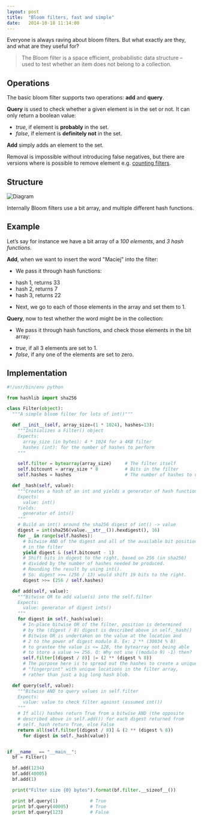 ```yaml
---
layout: post
title:  "Bloom filters, fast and simple"
date:   2014-10-18 11:14:00
---
```


Everyone is always raving about bloom filters. But what exactly are they, and what are they useful for?

> The Bloom filter is a space efficient, probabilistic data structure – used to test whether an item does not belong to a collection.

## Operations

The basic bloom filter supports two operations: __add__ and __query__.

__Query__ is used to check whether a given element is in the set or not. It can only return a boolean value:

* _true_, if element is __probably__ in the set.
* _false_, if element is __definitely not__ in the set.

__Add__ simply adds an element to the set.

Removal is impossible without introducing false negatives, but there are versions where is possible to remove element e.g. [counting filters](http://en.wikipedia.org/wiki/Bloom_filter#Counting_filters).

## Structure

![Diagram](https://dl.dropboxusercontent.com/u/103345209/Camera%20Uploads/bloom-fig1-11.png)

Internally Bloom filters use a bit array, and multiple different hash functions.

## Example

Let’s say for instance we have a bit array of a _100 elements_, and _3 hash functions_.

__Add__, when we want to insert the word "Maciej" into the filter:

* We pass it through hash functions:
 - hash 1, returns 33
 - hash 2, returns 7
 - hash 3, returns 22
* Next, we go to each of those elements in the array and set them to 1.

__Query__, now to test whether the word might be in the collection:

* We pass it through hash functions, and check those elements in the bit array:
 - _true_, if all 3 elements are set to 1.
 - _false_, if any one of the elements are set to zero.

## Implementation

```python
#!/usr/bin/env python

from hashlib import sha256

class Filter(object):
  """A simple bloom filter for lots of int()"""

  def __init__(self, array_size=(1 * 1024), hashes=13):
    """Initializes a Filter() object
    Expects:
      array_size (in bytes): 4 * 1024 for a 4KB filter
      hashes (int): for the number of hashes to perform
    """

    self.filter = bytearray(array_size)     # The filter itself
    self.bitcount = array_size * 8          # Bits in the filter
    self.hashes = hashes                    # The number of hashes to use

  def _hash(self, value):
    """Creates a hash of an int and yields a generator of hash functions
    Expects:
      value: int()
    Yields:
      generator of ints()
    """
    # Build an int() around the sha256 digest of int() -> value
    digest = int(sha256(value.__str__()).hexdigest(), 16)
    for _ in range(self.hashes):
      # bitwise AND of the digest and all of the available bit positions
      # in the filter
      yield digest & (self.bitcount - 1)
      # Shift bits in digest to the right, based on 256 (in sha256)
      # divided by the number of hashes needed be produced.
      # Rounding the result by using int().
      # So: digest >>= (256 / 13) would shift 19 bits to the right.
      digest >>= (256 / self.hashes)

  def add(self, value):
    """Bitwise OR to add value(s) into the self.filter
    Expects:
      value: generator of digest ints()
    """
    for digest in self._hash(value):
      # In-place bitwise OR of the filter, position is determined
      # by the (digest / 8) digest is described above in self._hash()
      # Bitwise OR is undertaken on the value at the location and
      # 2 to the power of digest modulo 8. Ex: 2 ** (30034 % 8)
      # to grantee the value is <= 128, the bytearray not being able
      # to store a value >= 256. Q: Why not use ((modulo 9) -1) then?
      self.filter[(digest / 8)] |= (2 ** (digest % 8))
      # The purpose here is to spread out the hashes to create a unique
      # "fingerprint" with unique locations in the filter array,
      # rather than just a big long hash blob.

  def query(self, value):
    """Bitwise AND to query values in self.filter
    Expects:
      value: value to check filter against (assumed int())
    """
    # If all() hashes return True from a bitwise AND (the opposite
    # described above in self.add()) for each digest returned from
    # self._hash return True, else False
    return all(self.filter[(digest / 8)] & (2 ** (digest % 8))
      for digest in self._hash(value))


if __name__ == "__main__":
  bf = Filter()

  bf.add(1234)
  bf.add(40005)
  bf.add(1)

  print("Filter size {0} bytes").format(bf.filter.__sizeof__())

  print bf.query(1)            # True
  print bf.query(40005)        # True
  print bf.query(123)          # False
```